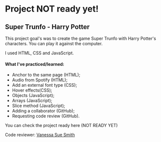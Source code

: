 # Project NOT ready yet!

## Super Trunfo - Harry Potter

This project goal's was to create the game Super Trunfo with Harry Potter's characters. 
You can play it against the computer.

I used HTML, CSS and JavaScript.

#### What I've practiced/learned:
- Anchor to the same page (HTML);
- Audio from Spotify (HTML);
- Add an external font type (CSS);
- Hover effects(CSS);
- Objects (JavaScript);
- Arrays (JavaScript);
- Slice method (JavaScript);
- Adding a collaborator (GitHub);
- Requesting code review (GitHub).


You can check the project ready here (NOT READY YET)


Code reviewer: [Vanessa Sue Smith](https://github.com/VanessaSue27)
